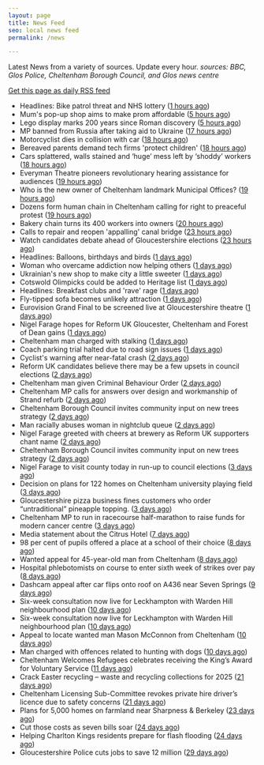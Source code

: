 ```yaml
---
layout: page
title: News Feed
seo: local news feed
permalink: /news

---
```


Latest News from a variety of sources. Update every hour.
_sources: BBC, Glos Police, Cheltenham Borough Council, and Glos news centre_

[Get this page as daily RSS feed](/daily.rss)

<!-- news_marker starts -->
- Headlines: Bike patrol threat and NHS lottery ([1 hours ago](https://www.bbc.com/news/articles/c99p53ee293o))
- Mum's pop-up shop aims to make prom affordable ([5 hours ago](https://www.bbc.com/news/articles/c62xw4y0d70o))
- Lego display marks 200 years since Roman discovery ([5 hours ago](https://www.bbc.com/news/articles/c4g49n0q8x0o))
- MP banned from Russia after taking aid to Ukraine ([17 hours ago](https://www.bbc.com/news/articles/c89g5xw53y2o))
- Motorcyclist dies in collision with car ([18 hours ago](https://www.bbc.com/news/articles/c5ygvm160jgo))
- Bereaved parents demand tech firms 'protect children' ([18 hours ago](https://www.bbc.com/news/articles/cvgn3gnee77o))
- Cars splattered, walls stained and ‘huge’ mess left by ‘shoddy’ workers ([18 hours ago](https://gloucesternewscentre.co.uk/cars-splattered-walls-stained-and-huge-mess-left-by-shoddy-workers/))
- Everyman Theatre pioneers revolutionary hearing assistance for audiences ([19 hours ago](https://gloucesternewscentre.co.uk/everyman-theatre-pioneers-revolutionary-hearing-assistance-for-audiences/))
- Who is the new owner of Cheltenham landmark Municipal Offices? ([19 hours ago](https://gloucesternewscentre.co.uk/who-is-the-new-owner-of-cheltenham-landmark-municipal-offices/))
- Dozens form human chain in Cheltenham calling for right to preaceful protest ([19 hours ago](https://gloucesternewscentre.co.uk/dozens-form-human-chain-in-cheltenham-calling-for-right-to-preaceful-protest/))
- Bakery chain turns its 400 workers into owners ([20 hours ago](https://www.bbc.com/news/articles/cwy08yk3egyo))
- Calls to repair and reopen 'appalling' canal bridge ([23 hours ago](https://www.bbc.com/news/articles/c20z40kmjn4o))
- Watch candidates debate ahead of Gloucestershire elections ([23 hours ago](https://www.bbc.com/news/videos/cp8j4nk77xdo))
- Headlines: Balloons, birthdays and birds ([1 days ago](https://www.bbc.com/news/articles/cm248d2z2l8o))
- Woman who overcame addiction now helping others ([1 days ago](https://www.bbc.com/news/articles/cx2880jzyg4o))
- Ukrainian's new shop to make city a little sweeter ([1 days ago](https://www.bbc.com/news/articles/c8epxzr381jo))
- Cotswold Olimpicks could be added to Heritage list ([1 days ago](https://www.bbc.com/news/articles/c20xl9qkx2qo))
- Headlines: Breakfast clubs and 'rave' rage ([1 days ago](https://www.bbc.com/news/articles/c20xj544q0qo))
- Fly-tipped sofa becomes unlikely attraction ([1 days ago](https://www.bbc.com/news/articles/cgrgd7nz912o))
- Eurovision Grand Final to be screened live at Gloucestershire theatre ([1 days ago](https://gloucesternewscentre.co.uk/eurovision-grand-final-to-be-screened-live-at-gloucestershire-theatre/))
- Nigel Farage hopes for Reform UK Gloucester, Cheltenham and Forest of Dean gains ([1 days ago](https://gloucesternewscentre.co.uk/nigel-farage-hopes-for-reform-uk-gloucester-cheltenham-and-forest-of-dean-gains/))
- Cheltenham man charged with stalking ([1 days ago](https://gloucesternewscentre.co.uk/cheltenham-man-charged-with-stalking/))
- Coach parking trial halted due to road sign issues ([1 days ago](https://www.bbc.com/news/articles/cx20gzx1mnpo))
- Cyclist's warning after near-fatal crash ([2 days ago](https://www.bbc.com/news/articles/c1wd823zgjro))
- Reform UK candidates believe there may be a few upsets in council elections ([2 days ago](https://gloucesternewscentre.co.uk/reform-uk-candidates-believe-there-may-be-a-few-upsets-in-council-elections/))
- Cheltenham man given Criminal Behaviour Order ([2 days ago](https://gloucesternewscentre.co.uk/cheltenham-man-given-criminal-behaviour-order/))
- Cheltenham MP calls for answers over design and workmanship of Strand refurb ([2 days ago](https://gloucesternewscentre.co.uk/cheltenham-mp-calls-for-answers-over-design-and-workmanship-of-strand-refurb/))
- Cheltenham Borough Council invites community input on new trees strategy ([2 days ago](https://gloucesternewscentre.co.uk/cheltenham-borough-council-invites-community-input-on-new-trees-strategy/))
- Man racially abuses woman in nightclub queue ([2 days ago](https://gloucesternewscentre.co.uk/man-racially-abuses-woman-in-nightclub-queue/))
- Nigel Farage greeted with cheers at brewery as Reform UK supporters chant name ([2 days ago](https://gloucesternewscentre.co.uk/nigel-farage-greeted-with-cheers-at-brewery-as-reform-uk-supporters-chant-name/))
- Cheltenham Borough Council invites community input on new trees strategy ([2 days ago](https://www.cheltenham.gov.uk/news/article/3005/cheltenham_borough_council_invites_community_input_on_new_trees_strategy))
- Nigel Farage to visit county today in run-up to council elections ([3 days ago](https://gloucesternewscentre.co.uk/nigel-farage-to-visit-county-today-in-run-up-to-council-elections/))
- Decision on plans for 122 homes on Cheltenham university playing field ([3 days ago](https://gloucesternewscentre.co.uk/decision-on-plans-for-122-homes-on-cheltenham-university-playing-field/))
- Gloucestershire pizza business fines customers who order “untraditional” pineapple topping. ([3 days ago](https://gloucesternewscentre.co.uk/gloucestershire-pizza-business-fines-customers-who-order-untraditional-pineapple-topping/))
- Cheltenham MP to run in racecourse half-marathon to raise funds for modern cancer centre ([3 days ago](https://gloucesternewscentre.co.uk/cheltenham-mp-to-run-in-racecourse-half-marathon-to-raise-funds-for-modern-cancer-centre/))
- Media statement about the Citrus Hotel ([7 days ago](https://www.cheltenham.gov.uk/news/article/3004/media_statement_about_the_citrus_hotel))
- 98 per cent of pupils offered a place at a school of their choice ([8 days ago](https://gloucesternewscentre.co.uk/98-per-cent-of-pupils-offered-a-place-at-a-school-of-their-choice/))
- Wanted appeal for 45-year-old man from Cheltenham ([8 days ago](https://gloucesternewscentre.co.uk/wanted-appeal-for-45-year-old-man-from-cheltenham/))
- Hospital phlebotomists on course to enter sixth week of strikes over pay ([8 days ago](https://gloucesternewscentre.co.uk/hospital-phlebotomists-on-course-to-enter-sixth-week-of-strikes-over-pay/))
- Dashcam appeal after car flips onto roof on A436 near Seven Springs ([9 days ago](https://gloucesternewscentre.co.uk/dashcam-appeal-after-car-flips-onto-roof-on-a436-near-seven-springs/))
- Six-week consultation now live for Leckhampton with Warden Hill neighbourhood plan ([10 days ago](https://gloucesternewscentre.co.uk/six-week-consultation-now-live-for-leckhampton-with-warden-hill-neighbourhood-plan-2/))
- Six-week consultation now live for Leckhampton with Warden Hill neighbourhood plan ([10 days ago](https://www.cheltenham.gov.uk/news/article/3003/six-week_consultation_now_live_for_leckhampton_with_warden_hill_neighbourhood_plan))
- Appeal to locate wanted man Mason McConnon from Cheltenham ([10 days ago](https://gloucesternewscentre.co.uk/appeal-to-locate-wanted-man-mason-mcconnon-from-cheltenham/))
- Man charged with offences related to hunting with dogs ([10 days ago](https://gloucesternewscentre.co.uk/man-charged-with-offences-related-to-hunting-with-dogs/))
- Cheltenham Welcomes Refugees celebrates receiving the King’s Award for Voluntary Service ([11 days ago](https://gloucesternewscentre.co.uk/cheltenham-welcomes-refugees-celebrates-receiving-the-kings-award-for-voluntary-service/))
- Crack Easter recycling – waste and recycling collections for 2025 ([21 days ago](https://www.cheltenham.gov.uk/news/article/3002/crack_easter_recycling_%E2%80%93_waste_and_recycling_collections_for_2025))
- Cheltenham Licensing Sub-Committee revokes private hire driver’s licence due to safety concerns ([21 days ago](https://www.cheltenham.gov.uk/news/article/3001/cheltenham_licensing_sub-committee_revokes_private_hire_drivers_licence_due_to_safety_concerns))
- Plans for 5,000 homes on farmland near Sharpness & Berkeley ([23 days ago](https://www.bbc.co.uk/sounds/play/p0l1v3k3))
- Cut those costs as seven bills soar ([24 days ago](https://www.bbc.co.uk/sounds/play/p0l1mstk))
- Helping Charlton Kings residents prepare for flash flooding ([24 days ago](https://www.cheltenham.gov.uk/news/article/3000/helping_charlton_kings_residents_prepare_for_flash_flooding))
- Gloucestershire Police cuts jobs to save 12 million ([29 days ago](https://www.bbc.co.uk/sounds/play/p0l0mzhx))

<!-- news_marker ends -->
